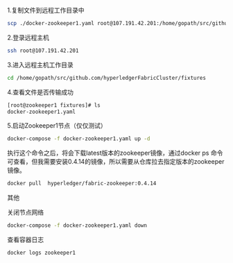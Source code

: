 1.复制文件到远程工作目录中
```bash
scp ./docker-zookeeper1.yaml root@107.191.42.201:/home/gopath/src/github.com/hyperledgerFabricCluster/fixtures
```
2.登录远程主机
```bash
ssh root@107.191.42.201
```
3.进入远程主机工作目录
```bash
cd /home/gopath/src/github.com/hyperledgerFabricCluster/fixtures
```
4.查看文件是否传输成功
```bash
[root@zookeeper1 fixtures]# ls
docker-zookeeper1.yaml
```
5.启动Zookeeper1节点（仅仅测试）
```bash
docker-compose -f docker-zookeeper1.yaml up -d
```
执行这个命令之后，将会下载latest版本的zookeeper镜像，通过docker ps 命令可查看，但我需要安装0.4.14的镜像，所以需要从仓库拉去指定版本的zookeeper镜像。
```bash
docker pull  hyperledger/fabric-zookeeper:0.4.14
```

其他

关闭节点网络
```bash
docker-compose -f docker-zookeeper1.yaml down
```
查看容器日志
```bash
docker logs zookeeper1
```